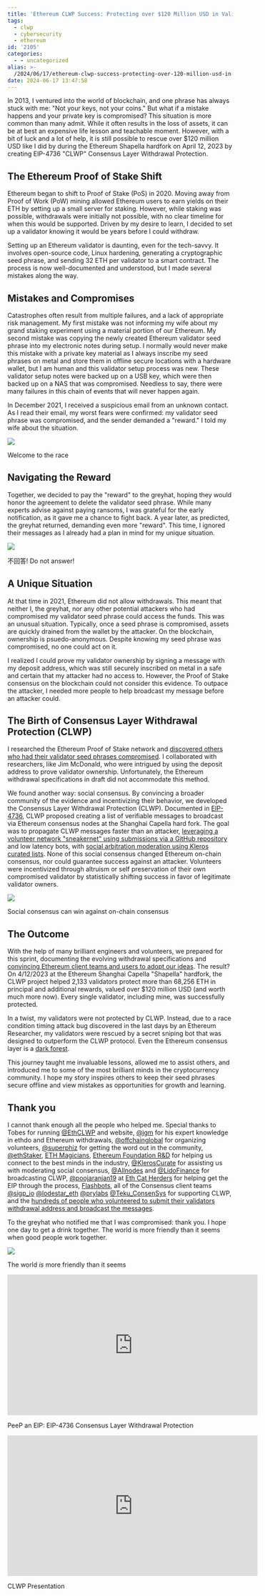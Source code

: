 ```yaml
---
title: 'Ethereum CLWP Success: Protecting over $120 Million USD in Validator Assets'
tags:
  - clwp
  - cybersecurity
  - ethereum
id: '2105'
categories:
  - - uncategorized
alias: >-
  /2024/06/17/ethereum-clwp-success-protecting-over-120-million-usd-in-validator-assets/
date: 2024-06-17 13:47:58
---
```


In 2013, I ventured into the world of blockchain, and one phrase has always stuck with me: "Not your keys, not your coins." But what if a mistake happens and your private key is compromised? This situation is more common than many admit. While it often results in the loss of assets, it can be at best an expensive life lesson and teachable moment. However, with a bit of luck and a lot of help, it is still possible to rescue over $120 million USD like I did by during the Ethereum Shapella hardfork on April 12, 2023 by creating EIP-4736 "CLWP" Consensus Layer Withdrawal Protection.
<!-- more -->
## The Ethereum Proof of Stake Shift

Ethereum began to shift to Proof of Stake (PoS) in 2020. Moving away from Proof of Work (PoW) mining allowed Ethereum users to earn yields on their ETH by setting up a small server for staking. However, while staking was possible, withdrawals were initially not possible, with no clear timeline for when this would be supported. Driven by my desire to learn, I decided to set up a validator knowing it would be years before I could withdraw.

Setting up an Ethereum validator is daunting, even for the tech-savvy. It involves open-source code, Linux hardening, generating a cryptographic seed phrase, and sending 32 ETH per validator to a smart contract. The process is now well-documented and understood, but I made several mistakes along the way.

## Mistakes and Compromises

Catastrophes often result from multiple failures, and a lack of appropriate risk management. My first mistake was not informing my wife about my grand staking experiment using a material portion of our Ethereum. My second mistake was copying the newly created Ethereum validator seed phrase into my electronic notes during setup. I normally would never make this mistake with a private key material as I always inscribe my seed phrases on metal and store them in offline secure locations with a hardware wallet, but I am human and this validator setup process was new. These validator setup notes were backed up on a USB key, which were then backed up on a NAS that was compromised. Needless to say, there were many failures in this chain of events that will never happen again.

In December 2021, I received a suspicious email from an unknown contact. As I read their email, my worst fears were confirmed: my validator seed phrase was compromised, and the sender demanded a "reward." I told my wife about the situation.

![](/2024/06/eth2compromise-1024x281.jpg)

Welcome to the race

## Navigating the Reward

Together, we decided to pay the "reward" to the greyhat, hoping they would honor the agreement to delete the validator seed phrase. While many experts advise against paying ransoms, I was grateful for the early notification, as it gave me a chance to fight back. A year later, as predicted, the greyhat returned, demanding even more "reward". This time, I ignored their messages as I already had a plan in mind for my unique situation.

![](/2024/06/eth2compromiseagain-1024x441.jpg)

不回答! Do not answer!

## A Unique Situation

At that time in 2021, Ethereum did not allow withdrawals. This meant that neither I, the greyhat, nor any other potential attackers who had compromised my validator seed phrase could access the funds. This was an unusual situation. Typically, once a seed phrase is compromised, assets are quickly drained from the wallet by the attacker. On the blockchain, ownership is psuedo-anonymous. Despite knowing my seed phrase was compromised, no one could act on it.

I realized I could prove my validator ownership by signing a message with my deposit address, which was still securely inscribed on metal in a safe and certain that my attacker had no access to. However, the Proof of Stake consensus on the blockchain could not consider this evidence. To outpace the attacker, I needed more people to help broadcast my message before an attacker could.

## The Birth of Consensus Layer Withdrawal Protection (CLWP)

I researched the Ethereum Proof of Stake network and [discovered others who had their validator seed phrases compromised](https://ethresear.ch/t/preparing-withdrawals-for-compromised-validator-or-withdrawal-keys-fao-zilm/10453/1). I collaborated with researchers, like Jim McDonald, who were intrigued by using the deposit address to prove validator ownership. Unfortunately, the Ethereum withdrawal specifications in draft did not accommodate this method.

We found another way: social consensus. By convincing a broader community of the evidence and incentivizing their behavior, we developed the Consensus Layer Withdrawal Protection (CLWP). Documented in [EIP-4736](https://eips.ethereum.org/EIPS/eip-4736), CLWP proposed creating a list of verifiable messages to broadcast via Ethereum consensus nodes at the Shanghai Capella hard fork. The goal was to propagate CLWP messages faster than an attacker, [leveraging a volunteer network "sneakernet" using submissions via a GitHub repository](https://github.com/benjaminchodroff/ConsensusLayerWithdrawalProtection) and low latency bots, with [social arbitration moderation using Kleros curated lists](https://curate.kleros.io/tcr/1/0x479083b5343aB89bb39608e3176D750c8A6957B5). None of this social consensus changed Ethereum on-chain consensus, nor could guarantee success against an attacker. Volunteers were incentivized through altruism or self preservation of their own compromised validator by statistically shifting success in favor of legitimate validator owners.

![](/2024/06/CLWP-Diagram.drawio.png)

Social consensus can win against on-chain consensus

## The Outcome

With the help of many brilliant engineers and volunteers, we prepared for this sprint, documenting the evolving withdrawal specifications and [convincing Ethereum client teams and users to adopt our ideas](https://clwp.xyz/). The result? On 4/12/2023 at the Ethereum Shanghai Capella "Shapella" hardfork, the CLWP project helped 2,133 validators protect more than 68,256 ETH in principal and additional rewards, valued over $120 million USD (and worth much more now). Every single validator, including mine, was successfully protected.

In a twist, my validators were not protected by CLWP. Instead, due to a race condition timing attack bug discovered in the last days by an Ethereum Researcher, my validators were rescued by a secret sniping bot that was designed to outperform the CLWP protocol. Even the Ethereum consensus layer is a [dark forest](https://www.paradigm.xyz/2020/08/ethereum-is-a-dark-forest).

This journey taught me invaluable lessons, allowed me to assist others, and introduced me to some of the most brilliant minds in the cryptocurrency community. I hope my story inspires others to keep their seed phrases secure offline and view mistakes as opportunities for growth and learning.

## Thank you

I cannot thank enough all the people who helped me. Special thanks to Tobes for running [@EthCLWP](https://x.com/EthCLWP) and website, [@jgm](https://x.com/jgm) for his expert knowledge in ethdo and Ethereum withdrawals, [@offchainglobal](https://x.com/offchainglobal) for organizing volunteers, [@superphiz](https://x.com/superphiz) for getting the word out in the community, [@ethStaker](https://x.com/ethStaker), [ETH Magicians](https://ethereum-magicians.org/), [Ethereum Foundation R&D](https://blog.ethereum.org/category/research-and-development) for helping us connect to the best minds in the industry, [@KlerosCurate](https://x.com/KlerosCurate) for assisting us with moderating social consensus, [@Allnodes](https://x.com/Allnodes) and [@LidoFinance](https://x.com/LidoFinance) for broadcasting CLWP, [@poojaranjan19](https://x.com/poojaranjan19) at [Eth Cat Herders](https://www.ethereumcatherders.com/) for helping get the EIP through the process, [Flashbots](https://www.flashbots.net/), all of the Consensus client teams [@sigp\_io](https://x.com/sigp_io) [@lodestar\_eth](https://x.com/lodestar_eth) [@prylabs](https://x.com/prylabs) [@Teku\_ConsenSys](https://x.com/Teku_Consensys) for supporting CLWP, and the [hundreds of people who volunteered to submit their validators withdrawal address and broadcast the messages](https://github.com/benjaminchodroff/ConsensusLayerWithdrawalProtection).

To the greyhat who notified me that I was compromised: thank you. I hope one day to get a drink together. The world is more friendly than it seems when good people work together.

![](/2024/06/web3hostile-1024x276.jpg)

The world _is_ more friendly than it seems

<iframe width="560" height="315" src="https://www.youtube.com/embed/C8rxSljl2PM?si=_4uu5LKSgbjt_btE" title="YouTube video player" frameborder="0" allow="accelerometer; autoplay; clipboard-write; encrypted-media; gyroscope; picture-in-picture; web-share" referrerpolicy="strict-origin-when-cross-origin" allowfullscreen></iframe>

PeeP an EIP: EIP-4736 Consensus Layer Withdrawal Protection

<iframe width="560" height="315" src="https://www.youtube.com/embed/EWkGyorgpAg?si=Lxhjt6o2G81N5kp-" title="YouTube video player" frameborder="0" allow="accelerometer; autoplay; clipboard-write; encrypted-media; gyroscope; picture-in-picture; web-share" referrerpolicy="strict-origin-when-cross-origin" allowfullscreen></iframe>

CLWP Presentation
